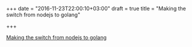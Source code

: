 +++
date = "2016-11-23T22:00:10+03:00"
draft = true
title = "Making the switch from nodejs to golang"

+++

<p><a href="http://blog.digg.com/post/141552444676/making-the-switch-from-nodejs-to-golang">Making the switch from nodejs to golang</a></p>
